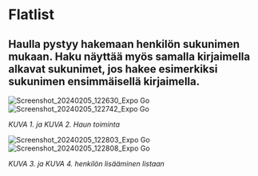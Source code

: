 # Flatlist

## Haulla pystyy hakemaan henkilön sukunimen mukaan. Haku näyttää myös samalla kirjaimella alkavat sukunimet, jos hakee esimerkiksi sukunimen ensimmäisellä kirjaimella.
![Screenshot_20240205_122630_Expo Go](https://github.com/lavia1/Flatlist/assets/127945558/c6182a0c-c9c1-4f06-8d22-79a4c034d8d0)
![Screenshot_20240205_122742_Expo Go](https://github.com/lavia1/Flatlist/assets/127945558/8273e321-34fa-41cd-b7b1-0d080dd4ca13)

*KUVA 1. ja KUVA 2. Haun toiminta*

![Screenshot_20240205_122803_Expo Go](https://github.com/lavia1/Flatlist/assets/127945558/f9dcb64b-9150-4996-a78b-83743090a469)
![Screenshot_20240205_122808_Expo Go](https://github.com/lavia1/Flatlist/assets/127945558/327ad67e-c2e5-4eaa-93cb-f2fcddc305c6)

*KUVA 3. ja KUVA 4. henkilön lisääminen listaan*
